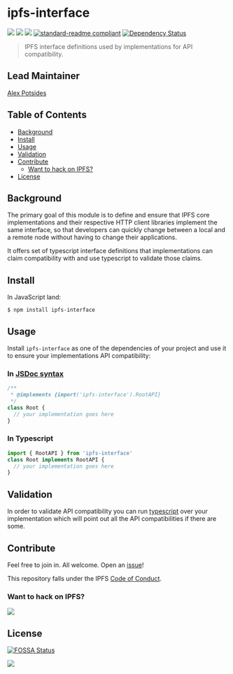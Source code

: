 # ipfs-interface <!-- omit in toc -->

[![](https://img.shields.io/badge/made%20by-Protocol%20Labs-blue.svg?style=flat-square)](http://ipn.io)
[![](https://img.shields.io/badge/freenode-%23ipfs-blue.svg?style=flat-square)](http://webchat.freenode.net/?channels=%23ipfs)
[![](https://img.shields.io/badge/project-IPFS-blue.svg?style=flat-square)](http://ipfs.io/)
[![standard-readme compliant](https://img.shields.io/badge/standard--readme-OK-green.svg?style=flat-square)](https://github.com/RichardLitt/standard-readme)
[![Dependency Status](https://david-dm.org/ipfs/js-ipfs/status.svg?style=flat-square&path=packages/interface-ipfs-core)](https://david-dm.org/ipfs/js-ipfs?path=packages/interface-ipfs-core)

> IPFS interface definitions used by implementations for API compatibility.

## Lead Maintainer <!-- omit in toc -->

[Alex Potsides](http://github.com/achingbrain)

## Table of Contents <!-- omit in toc -->

- [Background](#background)
- [Install](#install)
- [Usage](#usage)
- [Validation](#validation)
- [Contribute](#contribute)
  - [Want to hack on IPFS?](#want-to-hack-on-ipfs)
- [License](#license)

## Background

The primary goal of this module is to define and ensure that IPFS core implementations and their respective HTTP client libraries implement the same interface, so that developers can quickly change between a local and a remote node without having to change their applications.

It offers set of typescript interface definitions that implementations can claim compatibility with and use typescript to validate those claims.

## Install

In JavaScript land:

```console
$ npm install ipfs-interface
```

## Usage

Install `ipfs-interface` as one of the dependencies of your project and use it to ensure your implementations API compatibility:

### In [JSDoc syntax](https://www.typescriptlang.org/docs/handbook/type-checking-javascript-files.html)

```js
/**
 * @implements {import('ipfs-interface').RootAPI}
 */
class Root {
  // your implementation goes here
}
```

### In Typescript

```ts
import { RootAPI } from 'ipfs-interface'
class Root implements RootAPI {
  // your implementation goes here
}
```

## Validation

In order to validate API compatibility you can run [typescript](https://www.typescriptlang.org/) over your implementation which will point out all the API compatibilities if there are some.


## Contribute

Feel free to join in. All welcome. Open an [issue](https://github.com/ipfs/js-ipfs/issues)!

This repository falls under the IPFS [Code of Conduct](https://github.com/ipfs/community/blob/master/code-of-conduct.md).

### Want to hack on IPFS?

[![](https://cdn.rawgit.com/jbenet/contribute-ipfs-gif/master/img/contribute.gif)](https://github.com/ipfs/community/blob/master/CONTRIBUTING.md)

## License

[![FOSSA Status](https://app.fossa.io/api/projects/git%2Bgithub.com%2Fipfs%2Fjs-ipfs.svg?type=large)](https://app.fossa.io/projects/git%2Bgithub.com%2Fipfs%2Fjs-ipfs?ref=badge_large)

[![](https://github.com/ipfs/js-ipfs/raw/master/packages/ipfs-interface/img/badge.png)](https://github.com/ipfs/js-ipfs/tree/master/packages/ipfs-interface)
